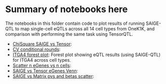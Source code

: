 # Summary of notebooks here

The notebooks in this folder contain code to plot results of running SAIGE-QTL to map single-cell eQTLs across all 14 cell types from OneK1K, and comparison with performing the same task using TensorQTL.

* [ChiSquare SAIGE vs Tensor](ChiSquare_comparison_plot.ipynb): 
* [CV conditional rounds](Conditional_results.ipynb): 
* [ITGA4 forest plot](Forest_Plot.ipynb): Forest plot showing eQTL results (using SAIGE-QTL) for ITGA4 across cell types.
* [Scatter n eGenes vs n cells](Number_of_eGenes_by_number_of_cells.ipynb):
* [SAIGE vs Tensor eGenes Venn](Venn_diagram.ipynb):
* [SAIGE vs Matrix pvs and betas scatter](pvals_and_betas_concordance_plots.ipynb): 
